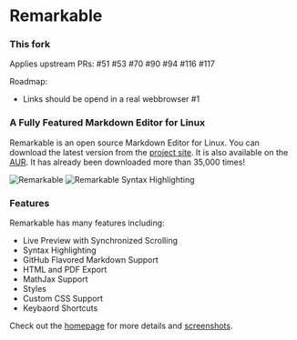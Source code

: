 # Remarkable

### This fork

Applies upstream PRs: #51 #53 #70 #90 #94 #116 #117

Roadmap:
* Links should be opend in a real webbrowser #1

### A Fully Featured Markdown Editor for Linux

Remarkable is an open source Markdown Editor for Linux.
You can download the latest version from the [project site](https://remarkableapp.github.io/linux.html).
It is also available on the [AUR](https://aur.archlinux.org/packages/remarkable/). It has already been downloaded more than 35,000 times!

![Remarkable](http://remarkableapp.github.io/images/main_screenshot.png)
![Remarkable Syntax Highlighting](http://remarkableapp.github.io/images/syntax_highlighting.png)

### Features

Remarkable has many features including:
- Live Preview with Synchronized Scrolling
- Syntax Highlighting
- GitHub Flavored Markdown Support
- HTML and PDF Export
- MathJax Support
- Styles
- Custom CSS Support
- Keybaord Shortcuts

Check out the [homepage](https://remarkableapp.github.io/linux.html) for more details and [screenshots](https://remarkableapp.github.io/linux/screenshots.html).
